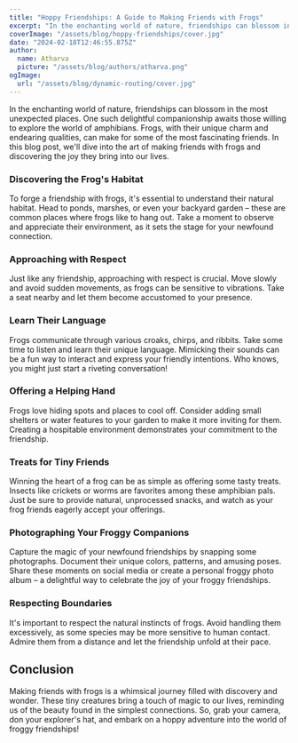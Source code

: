 ```yaml
---
title: "Hoppy Friendships: A Guide to Making Friends with Frogs"
excerpt: "In the enchanting world of nature, friendships can blossom in the most unexpected places. One such delightful companionship awaits those willing to explore the world of amphibians. Frogs, with their unique charm and endearing qualities, can make for some of the most fascinating friends. In this blog post, we'll dive into the art of making friends with frogs and discovering the joy they bring into our lives."
coverImage: "/assets/blog/hoppy-friendships/cover.jpg"
date: "2024-02-18T12:46:55.875Z"
author:
  name: Atharva
  picture: "/assets/blog/authors/atharva.png"
ogImage:
  url: "/assets/blog/dynamic-routing/cover.jpg"
---
```


In the enchanting world of nature, friendships can blossom in the most unexpected places. One such delightful companionship awaits those willing to explore the world of amphibians. Frogs, with their unique charm and endearing qualities, can make for some of the most fascinating friends. In this blog post, we'll dive into the art of making friends with frogs and discovering the joy they bring into our lives.

### Discovering the Frog's Habitat
To forge a friendship with frogs, it's essential to understand their natural habitat. Head to ponds, marshes, or even your backyard garden – these are common places where frogs like to hang out. Take a moment to observe and appreciate their environment, as it sets the stage for your newfound connection.

### Approaching with Respect
Just like any friendship, approaching with respect is crucial. Move slowly and avoid sudden movements, as frogs can be sensitive to vibrations. Take a seat nearby and let them become accustomed to your presence.

### Learn Their Language
Frogs communicate through various croaks, chirps, and ribbits. Take some time to listen and learn their unique language. Mimicking their sounds can be a fun way to interact and express your friendly intentions. Who knows, you might just start a riveting conversation!

### Offering a Helping Hand
Frogs love hiding spots and places to cool off. Consider adding small shelters or water features to your garden to make it more inviting for them. Creating a hospitable environment demonstrates your commitment to the friendship.

### Treats for Tiny Friends
Winning the heart of a frog can be as simple as offering some tasty treats. Insects like crickets or worms are favorites among these amphibian pals. Just be sure to provide natural, unprocessed snacks, and watch as your frog friends eagerly accept your offerings.

### Photographing Your Froggy Companions
Capture the magic of your newfound friendships by snapping some photographs. Document their unique colors, patterns, and amusing poses. Share these moments on social media or create a personal froggy photo album – a delightful way to celebrate the joy of your froggy friendships.

### Respecting Boundaries
It's important to respect the natural instincts of frogs. Avoid handling them excessively, as some species may be more sensitive to human contact. Admire them from a distance and let the friendship unfold at their pace.

## Conclusion
Making friends with frogs is a whimsical journey filled with discovery and wonder. These tiny creatures bring a touch of magic to our lives, reminding us of the beauty found in the simplest connections. So, grab your camera, don your explorer's hat, and embark on a hoppy adventure into the world of froggy friendships!
